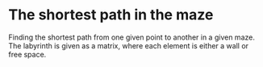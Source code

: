 # The shortest path in the maze
Finding the shortest path from one given point to another in a given maze. The labyrinth is given as a matrix, where each element is either a wall or free space.